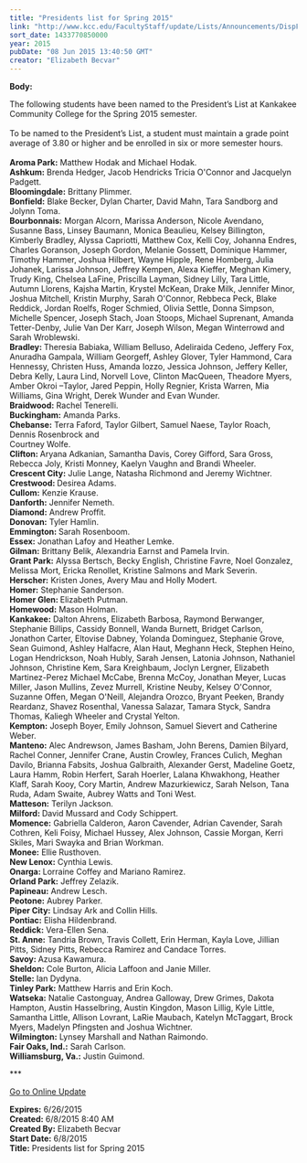 ```yaml
---
title: "Presidents list for Spring 2015"
link: "http://www.kcc.edu/FacultyStaff/update/Lists/Announcements/DispForm.aspx?ID=1948"
sort_date: 1433770850000
year: 2015
pubDate: "08 Jun 2015 13:40:50 GMT"
creator: "Elizabeth Becvar"
---
```


<div><b>Body:</b> <div class="ExternalClass31BEE259D49D4051B0D400FFE70DA75C"><p>​The following students have been named to the President’s List at Kankakee Community College for the Spring 2015 semester.<br /><br />To be named to the President’s List, a student must maintain a grade point average of 3.80 or higher and be enrolled in six or more semester hours.<br /><br /><strong>Aroma Park:</strong> Matthew Hodak and Michael Hodak.<br /><strong>Ashkum:</strong> Brenda Hedger, Jacob Hendricks Tricia O'Connor and Jacquelyn Padgett.<br /><strong>Bloomingdale:</strong> Brittany Plimmer.<br /><strong>Bonfield:</strong> Blake Becker, Dylan Charter, David Mahn, Tara Sandborg and Jolynn Toma.<br /><strong>Bourbonnais:</strong> Morgan Alcorn, Marissa Anderson, Nicole Avendano, Susanne Bass, Linsey Baumann, Monica Beaulieu, Kelsey Billington, Kimberly Bradley, Alyssa Capriotti, Matthew Cox, Kelli Coy, Johanna Endres, Charles Goranson, Joseph Gordon, Melanie Gossett, Dominique Hammer, Timothy Hammer, Joshua Hilbert, Wayne Hipple, Rene Homberg, Julia Johanek, Larissa Johnson, Jeffrey Kempen, Alexa Kieffer, Meghan Kimery, Trudy King, Chelsea LaFine, Priscilla Layman, Sidney Lilly, Tara Little, Autumn Llorens, Kajsha Martin, Krystel McKean, Drake Milk, Jennifer Minor, Joshua Mitchell, Kristin Murphy, Sarah O'Connor, Rebbeca Peck, Blake Reddick, Jordan Roelfs, Roger Schmied, Olivia Settle, Donna Simpson, Michelle Spencer, Joseph Stach, Joan Stoops, Michael Suprenant, Amanda Tetter-Denby, Julie Van Der Karr, Joseph Wilson, Megan Winterrowd and Sarah Wroblewski.<br /><strong>Bradley: </strong>Theresia Babiaka, William Belluso, Adeliraida Cedeno, Jeffery Fox, Anuradha Gampala, William Georgeff, Ashley Glover, Tyler Hammond, Cara Hennessy, Christen Huss, Amanda Iozzo, Jessica Johnson, Jeffery Keller, Debra Kelly, Laura Lind, Norvell Love, Clinton MacQueen, Theadore Myers,<br />Amber Okroi –Taylor, Jared Peppin, Holly Regnier, Krista Warren, Mia Williams, Gina Wright, Derek Wunder and Evan Wunder.<br /><strong>Braidwood:</strong> Rachel Tenerelli.<br /><strong>Buckingham:</strong> Amanda Parks.<br /><strong>Chebanse:</strong> Terra Faford, Taylor Gilbert, Samuel Naese, Taylor Roach, Dennis Rosenbrock and<br />Courtney Wolfe.<br /><strong>Clifton: </strong>Aryana Adkanian, Samantha Davis, Corey Gifford, Sara Gross, Rebecca Joly, Kristi Monney, Kaelyn Vaughn and Brandi Wheeler.<br /><strong>Crescent City:</strong> Julie Lange, Natasha Richmond and Jeremy Wichtner.<br /><strong>Crestwood: </strong>Desirea Adams.<br /><strong>Cullom:</strong> Kenzie Krause.<br /><strong>Danforth:</strong> Jennifer Nemeth.<br /><strong>Diamond:</strong> Andrew Proffit.<br /><strong>Donovan:</strong> Tyler Hamlin.<br /><strong>Emmington: </strong>Sarah Rosenboom.<br /><strong>Essex:</strong> Jonathan Lafoy and Heather Lemke.<br /><strong>Gilman:</strong> Brittany Belik, Alexandria Earnst and Pamela Irvin.<br /><strong>Grant Park:</strong> Alyssa Bertsch, Becky English, Christine Favre, Noel Gonzalez, Melissa Mort, Ericka Renollet, Kristine Salmons and Mark Severin.<br /><strong>Herscher:</strong> Kristen Jones, Avery Mau and Holly Modert.<br /><strong>Homer:</strong> Stephanie Sanderson.<br /><strong>Homer Glen: </strong>Elizabeth Putman.<br /><strong>Homewood:</strong> Mason Holman.<br /><strong>Kankakee:</strong> Dalton Ahrens, Elizabeth Barbosa, Raymond Berwanger, Stephanie Billips, Cassidy Bonnell, Wanda Burnett, Bridget Carlson, Jonathon Carter, Eltovise Dabney, Yolanda Dominguez, Stephanie Grove, Sean Guimond, Ashley Halfacre, Alan Haut, Meghann Heck, Stephen Heino, Logan Hendrickson, Noah Hubly, Sarah Jensen, Latonia Johnson, Nathaniel Johnson, Christine Kem, Sara Kreighbaum, Joclyn Lergner, Elizabeth Martinez-Perez Michael McCabe, Brenna McCoy, Jonathan Meyer, Lucas Miller, Jason Mullins, Zevez Murrell, Kristine Neuby, Kelsey O'Connor, Suzanne Offen, Megan O'Neill, Alejandra Orozco, Bryant Peeken, Brandy Reardanz, Shavez Rosenthal, Vanessa Salazar, Tamara Styck, Sandra Thomas, Kaliegh Wheeler and Crystal Yelton.<br /><strong>Kempton:</strong> Joseph Boyer, Emily Johnson, Samuel Sievert and Catherine Weber. <br /><strong>Manteno:</strong> Alec Andrewson, James Basham, John Berens, Damien Bilyard, Rachel Conner, Jennifer Crane, Austin Crowley, Frances Culich, Meghan Davilo, Brianna Fabsits, Joshua Galbraith, Alexander Gerst, Madeline Goetz, Laura Hamm, Robin Herfert, Sarah Hoerler, Lalana Khwakhong, Heather Klaff, Sarah Kooy, Cory Martin, Andrew Mazurkiewicz, Sarah Nelson, Tana Ruda, Adam Swaite, Aubrey Watts and Toni West.<br /><strong>Matteson:</strong> Terilyn Jackson.<br /><strong>Milford: </strong>David Mussard and Cody Schippert.<br /><strong>Momence:</strong> Gabriella Calderon, Aaron Cavender, Adrian Cavender, Sarah Cothren, Keli Foisy, Michael Hussey, Alex Johnson, Cassie Morgan, Kerri Skiles, Mari Swayka and Brian Workman.<br /><strong>Monee:</strong> Ellie Rusthoven.<br /><strong>New Lenox:</strong> Cynthia Lewis.<br /><strong>Onarga: </strong>Lorraine Coffey and Mariano Ramirez.<br /><strong>Orland Park:</strong> Jeffrey Zelazik.<br /><strong>Papineau:</strong> Andrew Lesch.<br /><strong>Peotone:</strong> Aubrey Parker.<br /><strong>Piper City:</strong> Lindsay Ark and Collin Hills.<br /><strong>Pontiac:</strong> Elisha Hildenbrand.<br /><strong>Reddick:</strong> Vera-Ellen Sena.<br /><strong>St. Anne:</strong> Tandria Brown, Travis Collett, Erin Herman, Kayla Love, Jillian Pitts, Sidney Pitts, Rebecca Ramirez and Candace Torres.<br /><strong>Savoy: </strong>Azusa Kawamura.<br /><strong>Sheldon:</strong> Cole Burton, Alicia Laffoon and Janie Miller.<br /><strong>Stelle:</strong> Ian Dydyna.<br /><strong>Tinley Park:</strong> Matthew Harris and Erin Koch.<br /><strong>Watseka:</strong> Natalie Castonguay, Andrea Galloway, Drew Grimes, Dakota Hampton, Austin Hasselbring, Austin Kingdon, Mason Lillig, Kyle Little, Samantha Little, Allison Lovrant, LaRie Maubach, Katelyn McTaggart, Brock Myers, Madelyn Pfingsten and Joshua Wichtner.<br /><strong>Wilmington:</strong> Lynsey Marshall and Nathan Raimondo.<br /><strong>Fair Oaks, Ind.:</strong> Sarah Carlson.<br /><strong>Williamsburg, Va.:</strong> Justin Guimond.</p>
<p>***</p>
<p><a href="/FacultyStaff/update/Pages/dailyupdate.aspx">Go to Online Update</a><br /></p></div>
</div>
<div><b>Expires:</b> 6/26/2015</div>
<div><b>Created:</b> 6/8/2015 8:40 AM</div>
<div><b>Created By:</b> Elizabeth Becvar</div>
<div><b>Start Date:</b> 6/8/2015</div>
<div><b>Title:</b> Presidents list for Spring 2015</div>
